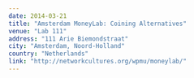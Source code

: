 ```yaml
---
date: 2014-03-21
title: "Amsterdam MoneyLab: Coining Alternatives"
venue: "Lab 111"
address: "111 Arie Biemondstraat"
city: "Amsterdam, Noord-Holland"
country: "Netherlands"
link: "http://networkcultures.org/wpmu/moneylab/"
---
```

